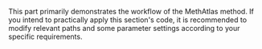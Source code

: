 This part primarily demonstrates the workflow of the MethAtlas method. If you intend to practically apply this section's code, it is recommended to modify relevant paths and some parameter settings according to your specific requirements.
